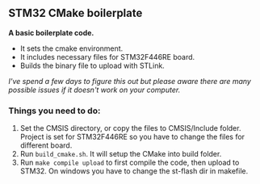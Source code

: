 ## STM32 CMake boilerplate

**A basic boilerplate code.**
- It sets the cmake environment.
- It includes necessary files for STM32F446RE board.
- Builds the binary file to upload with STLink.

*I've spend a few days to figure this out but please aware there are many possible issues if it doesn't work on your computer.*

### Things you need to do:
1. Set the CMSIS directory, or copy the files to CMSIS/Include folder. Project is set for STM32F446RE so you have to change the files for different board.
2. Run `build_cmake.sh`. It will setup the CMake into build folder.
3. Run `make compile upload` to first compile the code, then upload to STM32. On windows you have to change the st-flash dir in makefile.
